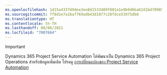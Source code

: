 ```yaml
---
ms.openlocfilehash: 1d15a433749dee3ee8d1533409f801a1e9b9d6ba62d1bd70985e3997f1547db0
ms.sourcegitcommit: 7f8d1e7a16af769adb43d1877c28fdce53975db8
ms.translationtype: HT
ms.contentlocale: th-TH
ms.lasthandoff: 08/06/2021
ms.locfileid: "7007664"
---
```

> [!IMPORTANT]
> Dynamics 365 Project Service Automation ได้พัฒนาเป็น Dynamics 365 Project Operations สำหรับข้อมูลเพิ่มเติม โปรดดู [การเปลี่ยนแปลงของ Project Service Automation](https://dynamics.microsoft.com/en-us/project-service-automation/overview/)
